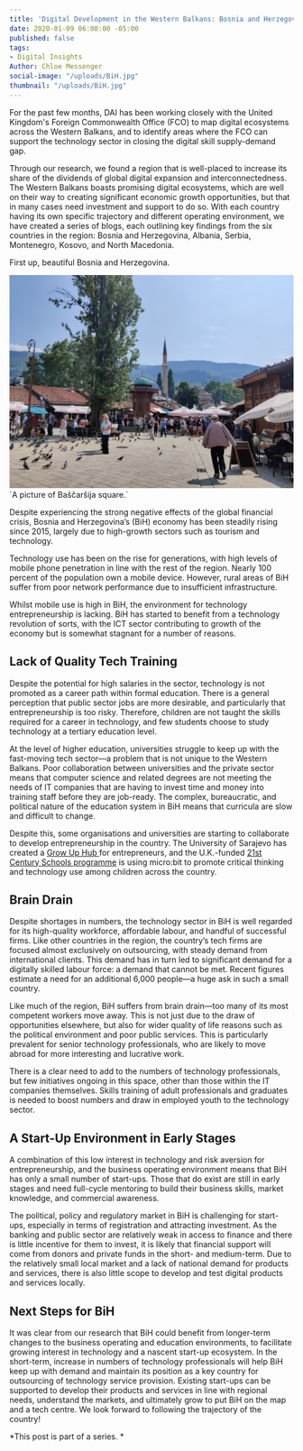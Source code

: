 ```yaml
---
title: 'Digital Development in the Western Balkans: Bosnia and Herzegovina'
date: 2020-01-09 06:00:00 -05:00
published: false
tags:
- Digital Insights
Author: Chloe Messenger
social-image: "/uploads/BiH.jpg"
thumbnail: "/uploads/BiH.jpg"
---
```


For the past few months, DAI has been working closely with the United Kingdom's Foreign Commonwealth Office (FCO) to map digital ecosystems across the Western Balkans, and to identify areas where the FCO can support the technology sector in closing the digital skill supply-demand gap.

Through our research, we found a region that is well-placed to increase its share of the dividends of global digital expansion and interconnectedness. The Western Balkans boasts promising digital ecosystems, which are well on their way to creating significant economic growth opportunities, but that in many cases need investment and support to do so. With each country having its own specific trajectory and different operating environment, we have created a series of blogs, each outlining key findings from the six countries in the region: Bosnia and Herzegovina, Albania, Serbia, Montenegro, Kosovo, and North Macedonia.

First up, beautiful Bosnia and Herzegovina.

![BiH.jpg](/uploads/BiH.jpg)\`A picture of Baščaršija square.\`

<!--more-->

Despite experiencing the strong negative effects of the global financial crisis, Bosnia and Herzegovina’s (BiH) economy has been steadily rising since 2015, largely due to high-growth sectors such as tourism and technology.

Technology use has been on the rise for generations, with high levels of mobile phone penetration in line with the rest of the region. Nearly 100 percent of the population own a mobile device. However, rural areas of BiH suffer from poor network performance due to insufficient infrastructure.

Whilst mobile use is high in BiH, the environment for technology entrepreneurship is lacking. BiH has started to benefit from a technology revolution of sorts, with the ICT sector contributing to growth of the economy but is somewhat stagnant for a number of reasons.

## Lack of Quality Tech Training 

Despite the potential for high salaries in the sector, technology is not promoted as a career path within formal education. There is a general perception that public sector jobs are more desirable, and particularly that entrepreneurship is too risky. Therefore, children are not taught the skills required for a career in technology, and few students choose to study technology at a tertiary education level.

At the level of higher education, universities struggle to keep up with the fast-moving tech sector—a problem that is not unique to the Western Balkans. Poor collaboration between universities and the private sector means that computer science and related degrees are not meeting the needs of IT companies that are having to invest time and money into training staff before they are job-ready. The complex, bureaucratic, and political nature of the education system in BiH means that curricula are slow and difficult to change.

Despite this, some organisations and universities are starting to collaborate to develop entrepreneurship in the country. The University of Sarajevo has created a [Grow Up Hub ](https://www.unsa.ba/en/doga%C4%91aji/growup-business-innovation-hub-university-incubator-promotion)for entrepreneurs, and the U.K.-funded [21st Century Schools programme](https://www.britishcouncil.ba/en/programmes/education/21st-century-schools) is using micro:bit to promote critical thinking and technology use among children across the country.

## Brain Drain

Despite shortages in numbers, the technology sector in BiH is well regarded for its high-quality workforce, affordable labour, and handful of successful firms. Like other countries in the region, the country’s tech firms are focused almost exclusively on outsourcing, with steady demand from international clients. This demand has in turn led to significant demand for a digitally skilled labour force: a demand that cannot be met. Recent figures estimate a need for an additional 6,000 people—a huge ask in such a small country.

Like much of the region, BiH suffers from brain drain—too many of its most competent workers move away. This is not just due to the draw of opportunities elsewhere, but also for wider quality of life reasons such as the political environment and poor public services. This is particularly prevalent for senior technology professionals, who are likely to move abroad for more interesting and lucrative work.

There is a clear need to add to the numbers of technology professionals, but few initiatives ongoing in this space, other than those within the IT companies themselves. Skills training of adult professionals and graduates is needed to boost numbers and draw in employed youth to the technology sector.

## A Start-Up Environment in Early Stages

A combination of this low interest in technology and risk aversion for entrepreneurship, and the business operating environment means that BiH has only a small number of start-ups. Those that do exist are still in early stages and need full-cycle mentoring to build their business skills, market knowledge, and commercial awareness.

The political, policy and regulatory market in BiH is challenging for start-ups, especially in terms of registration and attracting investment. As the banking and public sector are relatively weak in access to finance and there is little incentive for them to invest, it is likely that financial support will come from donors and private funds in the short- and medium-term. Due to the relatively small local market and a lack of national demand for products and services, there is also little scope to develop and test digital products and services locally.

## Next Steps for BiH

It was clear from our research that BiH could benefit from longer-term changes to the business operating and education environments, to facilitate growing interest in technology and a nascent start-up ecosystem. In the short-term, increase in numbers of technology professionals will help BiH keep up with demand and maintain its position as a key country for outsourcing of technology service provision. Existing start-ups can be supported to develop their products and services in line with regional needs, understand the markets, and ultimately grow to put BiH on the map and a tech centre. We look forward to following the trajectory of the country!

*This post is part of a series. *